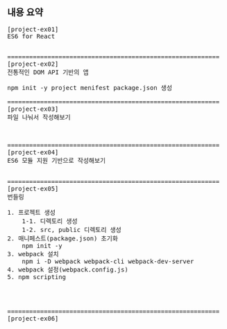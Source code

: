 ## 내용 요약
<pre>
[project-ex01]
ES6 for React


==========================================================
[project-ex02]
전통적인 DOM API 기반의 앱

npm init -y project menifest package.json 생성

==========================================================
[project-ex03]
파일 나눠서 작성해보기



==========================================================
[project-ex04]
ES6 모듈 지원 기반으로 작성해보기


==========================================================
[project-ex05]
번들링

1. 프로젝트 생성
    1-1. 디렉토리 생성
    1-2. src, public 디렉토리 생성
2. 매니페스트(package.json) 초기화
    npm init -y
3. webpack 설치
    npm i -D webpack webpack-cli webpack-dev-server
4. webpack 설정(webpack.config.js)
5. npm scripting




==========================================================
[project-ex06]


<pre>